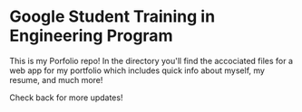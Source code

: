 # Google Student Training in Engineering Program

This is my Porfolio repo! In the directory you'll find the accociated files for 
a web app for my portfolio which includes quick info about myself, my resume, and
much more!


Check back for more updates!



